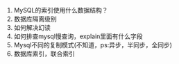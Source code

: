 1. MySQL的索引使用什么数据结构？
1. 数据库隔离级别
1. 如何解决幻读
1. 如何排查mysql慢查询，explain里面有什么字段
1. Mysql不同的复制模式(不知道，ps:异步，半同步，全同步)
1. 数据库索引，联合索引